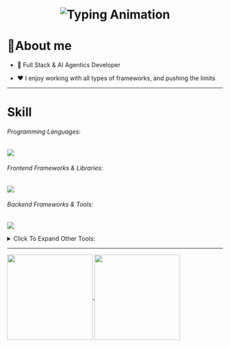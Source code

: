 <h1 align="center">
    <img src="https://readme-typing-svg.herokuapp.com/?font=Righteous&size=35&center=true&vCenter=true&width=500&height=70&lines=Nickname+is+Mino!;Welcome+to+my+GitHub+profile!" alt="Typing Animation" />
</h1>


# 💭About me

- 💼 Full Stack & AI Agentics Developer

- ❤️ I enjoy working with all types of frameworks, and pushing the limits

<hr>

# Skill
  ###### Programming Languages:
  <p>
    <a href="https://skillicons.dev">
      <img src="https://skillicons.dev/icons?perline=10&i=javascript,typescript,nodejs,python,java,go,php,rust,bash,swift,c,cpp,cs" />
    </a>
  </p>

  ###### Frontend Frameworks & Libraries:
  <p>
    <a href="https://skillicons.dev">
      <img src="https://skillicons.dev/icons?perline=10&i=vue,nuxtjs,react,nextjs,svelte,angular,astro,pinia,redux,tailwindcss,bootstrap,materialui,sass" />
    </a>
  </p>

  ###### Backend Frameworks & Tools:

  <p>
    <a href="https://skillicons.dev">
      <img src="https://skillicons.dev/icons?perline=10&i=express,nestjs,fastapi,flask,django,laravel,rails,actix,rocket,spring" />
    </a>
  </p>

<details>
  <summary>Click To Expand Other Tools:</summary>

  ###### Operating Systems & Platforms:
  <p>
    <a href="https://skillicons.dev">
      <img src="https://skillicons.dev/icons?perline=10&i=windows,ubuntu,redhat,debian,apple,aws,azure,gcp,firebase,supabase" />
    </a>
  </p>

  ###### Databases & ORMs:
  <!-- <details>
  </details> -->
  <p>
    <a href="https://skillicons.dev">
      <img src="https://skillicons.dev/icons?perline=10&i=mysql,postgres,mongodb,redis,sqlite,dynamodb,graphql,apollo,prisma" />
    </a>
  </p>


  ###### Version Control & Collaboration Tools:
  <p>
    <a href="https://skillicons.dev">
      <img src="https://skillicons.dev/icons?perline=10&i=git,github,gitlab,bitbucket" />
    </a>
  </p>
  <!-- <details>
  </details> -->

  ###### DevOps, Automation & Cloud Services:
  <p>
    <a href="https://skillicons.dev">
      <img src="https://skillicons.dev/icons?perline=10&i=docker,kubernetes,ansible,jenkins,terraform,nginx,vercel,netlify" />
    </a>
  </p>
  <!-- <details>
  </details> -->

  ###### Testing & QA:
  <p>
    <a href="https://skillicons.dev">
      <img src="https://skillicons.dev/icons?perline=10&i=vitest,jest,postman,playwright" />
    </a>
  </p>
  <!-- <details>
  </details> -->

  ###### Game Development & Engines:
  <p>
    <a href="https://skillicons.dev">
      <img src="https://skillicons.dev/icons?perline=10&i=godot,unity,unreal,blender,opencv" />
    </a>
  </p>
  <!-- <details>
  </details> -->

  ###### Editors, IDEs & Tools:
  <p>
    <a href="https://skillicons.dev">
      <img src="https://skillicons.dev/icons?perline=10&i=vscode,vim,neovim,powershell,androidstudio,codepen,figma,webflow" />
    </a>
  </p>
  <!-- <details>
  </details> -->
</details>

<hr>

<a href="https://github.com/mino9421">
  <img height=200 align="center"  src="https://github-readme-stats.vercel.app/api/top-langs/?username=uzunian&theme=tokyonight&hide_border=true&layout=compact&langs_count=10&&card_width=320" />
</a>
<a href="https://github.com/mino9421">
  <img height=200 align="center" src="https://github-readme-stats.vercel.app/api?username=uzunian&rank_icon=github&theme=radical" />
</a>
